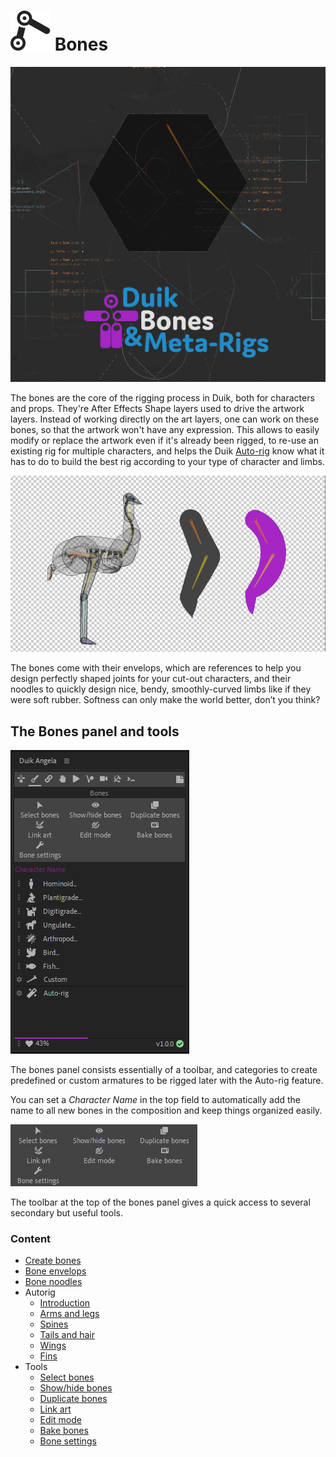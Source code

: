# ![](../../img/duik/icons/bones.svg) Bones

![](../../img/duik/bones/bones_demo.gif)

The bones are the core of the rigging process in Duik, both for characters and props. They're After Effects Shape layers used to drive the artwork layers. Instead of working directly on the art layers, one can work on these bones, so that the artwork won't have any expression. This allows to easily modify or replace the artwork even if it's already been rigged, to re-use an existing rig for multiple characters, and helps the Duik [Auto-rig](autorig/index.md) know what it has to do to build the best rig according to your type of character and limbs.

![](../../img/duik/bones/bones_example.png)

The bones come with their envelops, which are references to help you design perfectly shaped joints for your cut-out characters, and their noodles to quickly design nice, bendy, smoothly-curved limbs like if they were soft rubber. Softness can only make the world better, don’t you think?

## The Bones panel and tools

![](../../img/duik/bones/bones_panel.png)

The bones panel consists essentially of a toolbar, and categories to create predefined or custom armatures to be rigged later with the Auto-rig feature.

You can set a *Character Name* in the top field to automatically add the name to all new bones in the composition and keep things organized easily.

![](../../img/duik/bones/toolbar.png)

The toolbar at the top of the bones panel gives a quick access to several secondary but useful tools.

### Content

- [Create bones](create-bones.md)
- [Bone envelops](envelops.md)
- [Bone noodles](noodles.md)
- Autorig
    - [Introduction](autorig/index.md)
    - [Arms and legs](autorig/leg.md)
    - [Spines](autorig/spine.md)
    - [Tails and hair](autorig/tail.md)
    - [Wings](autorig/wing.md)
    - [Fins](autorig/fin.md)
- Tools
    - [Select bones](tools/select.md)
    - [Show/hide bones](tools/show-hide.md)
    - [Duplicate bones](tools/duplicate.md)
    - [Link art](tools/link-art.md)
    - [Edit mode](tools/edit.md)
    - [Bake bones](tools/bake.md)
    - [Bone settings](tools/settings.md)
